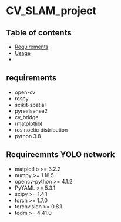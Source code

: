 # CV_SLAM_project

## Table of contents
* [Requirements](#requirements)
* [Usage](#usage)
* 

## requirements
- open-cv
- rospy
- scikit-spatial
- pyrealsense2
- cv_bridge
- (matplotlib)
- ros noetic distribution
- python 3.8

## Requireemnts YOLO network
- matplotlib >= 3.2.2
- numpy >= 1.18.5 
- opencv-python >= 4.1.2
- PyYAML >= 5.3.1
- scipy >= 1.4.1
- torch >= 1.7.0
- torchvision >= 0.8.1
- tqdm >= 4.41.0
  
  


